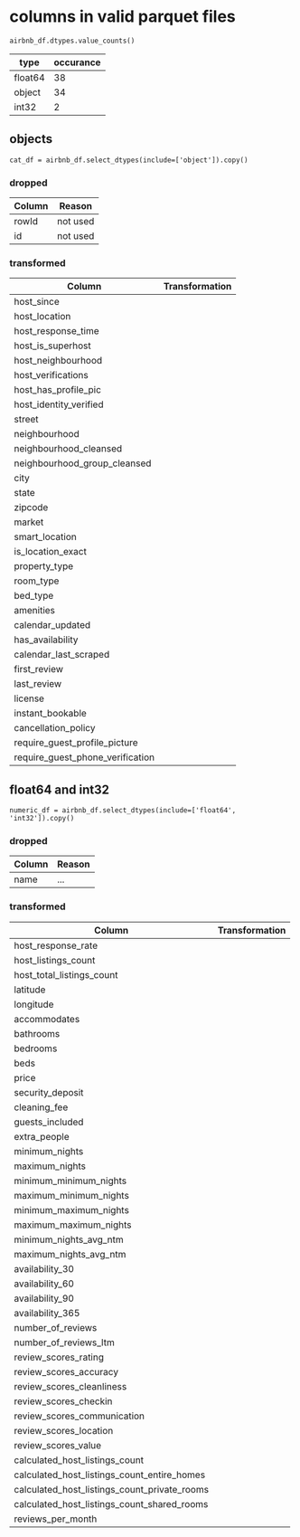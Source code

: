 # columns in valid parquet files

```
airbnb_df.dtypes.value_counts()
```

| type    | occurance |
| ------- | --------- |
| float64 | 38        |
| object  | 34        |
| int32   | 2         |

## objects

`cat_df = airbnb_df.select_dtypes(include=['object']).copy()`

### dropped

| Column | Reason   |
| ------ | -------- |
| rowId  | not used |
| id  | not used |

### transformed

| Column                           | Transformation |
| -------------------------------- | -------------- |
| host_since                       |
| host_location                    |
| host_response_time               |
| host_is_superhost                |
| host_neighbourhood               |
| host_verifications               |
| host_has_profile_pic             |
| host_identity_verified           |
| street                           |
| neighbourhood                    |
| neighbourhood_cleansed           |
| neighbourhood_group_cleansed     |
| city                             |
| state                            |
| zipcode                          |
| market                           |
| smart_location                   |
| is_location_exact                |
| property_type                    |
| room_type                        |
| bed_type                         |
| amenities                        |
| calendar_updated                 |
| has_availability                 |
| calendar_last_scraped            |
| first_review                     |
| last_review                      |
| license                          |
| instant_bookable                 |
| cancellation_policy              |
| require_guest_profile_picture    |
| require_guest_phone_verification |

## float64 and int32

`numeric_df = airbnb_df.select_dtypes(include=['float64', 'int32']).copy()`

### dropped

| Column | Reason |
| ------ | ------ |
| name   | ...    |

### transformed

| Column                                       | Transformation |
| -------------------------------------------- | -------------- |
| host_response_rate                           |
| host_listings_count                          |
| host_total_listings_count                    |
| latitude                                     |
| longitude                                    |
| accommodates                                 |
| bathrooms                                    |
| bedrooms                                     |
| beds                                         |
| price                                        |
| security_deposit                             |
| cleaning_fee                                 |
| guests_included                              |
| extra_people                                 |
| minimum_nights                               |
| maximum_nights                               |
| minimum_minimum_nights                       |
| maximum_minimum_nights                       |
| minimum_maximum_nights                       |
| maximum_maximum_nights                       |
| minimum_nights_avg_ntm                       |
| maximum_nights_avg_ntm                       |
| availability_30                              |
| availability_60                              |
| availability_90                              |
| availability_365                             |
| number_of_reviews                            |
| number_of_reviews_ltm                        |
| review_scores_rating                         |
| review_scores_accuracy                       |
| review_scores_cleanliness                    |
| review_scores_checkin                        |
| review_scores_communication                  |
| review_scores_location                       |
| review_scores_value                          |
| calculated_host_listings_count               |
| calculated_host_listings_count_entire_homes  |
| calculated_host_listings_count_private_rooms |
| calculated_host_listings_count_shared_rooms  |
| reviews_per_month                            |
